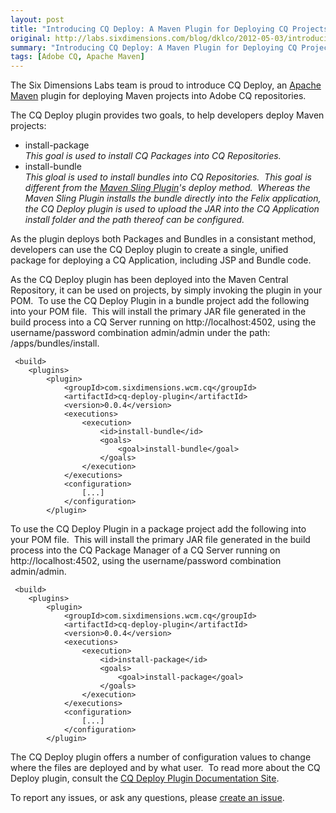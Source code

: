 ```yaml
---
layout: post
title: "Introducing CQ Deploy: A Maven Plugin for Deploying CQ Projects"
original: http://labs.sixdimensions.com/blog/dklco/2012-05-03/introducing-cq-deploy-maven-plugin-deploying-cq-projects
summary: "Introducing CQ Deploy: A Maven Plugin for Deploying CQ Projects"
tags: [Adobe CQ, Apache Maven]
---
```


The Six Dimensions Labs team is proud to introduce CQ Deploy, an [Apache Maven][1] plugin for deploying Maven projects into Adobe CQ repositories.

The CQ Deploy plugin provides two goals, to help developers deploy Maven projects:

*   install-package   
    *This goal is used to install CQ Packages into CQ Repositories.*
*   install-bundle   
    *This gloal is used to install bundles into CQ Repositories.&nbsp; This goal is different from the [Maven Sling Plugin][2]'s deploy method.&nbsp; Whereas the Maven Sling Plugin installs the bundle directly into the Felix application, the CQ Deploy plugin is used to upload the JAR into the CQ Application install folder and the path thereof can be configured.*

As the plugin deploys both Packages and Bundles in a consistant method, developers can use the CQ Deploy plugin to create a single, unified package for deploying a CQ Application, including JSP and Bundle code.&nbsp;

As the CQ Deploy plugin has been deployed into the Maven Central Repository, it can be used on projects, by simply invoking the plugin in your POM.&nbsp; To use the CQ Deploy Plugin in a bundle project add the following into your POM file.&nbsp; This will install the primary JAR file generated in the build process into a CQ Server running on http://localhost:4502, using the username/password combination admin/admin under the path: /apps/bundles/install.

     <build>
        <plugins>
            <plugin>
                <groupId>com.sixdimensions.wcm.cq</groupId>
                <artifactId>cq-deploy-plugin</artifactId>
                <version>0.0.4</version>
                <executions>
                    <execution>
                        <id>install-bundle</id>
                        <goals>
                            <goal>install-bundle</goal>
                        </goals>
                    </execution>
                </executions>
                <configuration>
                    [...]
                </configuration>
            </plugin> 

To use the CQ Deploy Plugin in a package project add the following into your POM file.&nbsp; This will install the primary JAR file generated in the build process into the CQ Package Manager of a CQ Server running on http://localhost:4502, using the username/password combination admin/admin.

     <build>
        <plugins>
            <plugin>
                <groupId>com.sixdimensions.wcm.cq</groupId>
                <artifactId>cq-deploy-plugin</artifactId>
                <version>0.0.4</version>
                <executions>
                    <execution>
                        <id>install-package</id>
                        <goals>
                            <goal>install-package</goal>
                        </goals>
                    </execution>
                </executions>
                <configuration>
                    [...]
                </configuration>
            </plugin>

The CQ Deploy plugin offers a number of configuration values to change where the files are deployed and by what user.&nbsp; To read more about the CQ Deploy plugin, consult the [CQ Deploy Plugin Documentation Site][3].

To report any issues, or ask any questions, please [create an issue][4].

 [1]: http://maven.apache.org/
 [2]: http://sling.apache.org/site/sling.html
 [3]: http://sixdimensions.github.com/cq-deploy-plugin/
 [4]: https://github.com/SixDimensions/cq-deploy-plugin/issues  